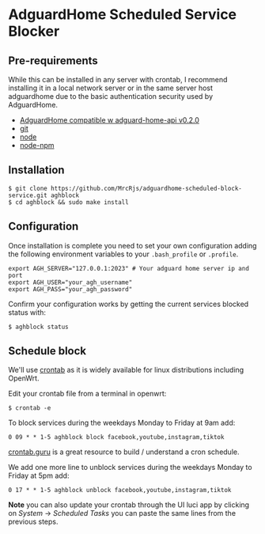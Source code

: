 # AdguardHome Scheduled Service Blocker

## Pre-requirements

While this can be installed in any server with crontab, I recommend installing it in a local network server or in the same server host adguardhome due to the basic authentication security used by AdguardHome.

- [AdguardHome compatible w adguard-home-api v0.2.0](https://github.com/AdguardTeam/AdGuardHome#api)
- [git](https://openwrt.org/packages/pkgdata/git)
- [node](https://openwrt.org/packages/pkgdata/node)
- [node-npm](https://openwrt.org/packages/pkgdata/node-npm)

## Installation

```
$ git clone https://github.com/MrcRjs/adguardhome-scheduled-block-service.git aghblock
$ cd aghblock && sudo make install
```

## Configuration

Once installation is complete you need to set your own configuration adding the following environment variables to your `.bash_profile` or `.profile`.

```
export AGH_SERVER="127.0.0.1:2023" # Your adguard home server ip and port
export AGH_USER="your_agh_username"
export AGH_PASS="your_agh_password"
```

Confirm your configuration works by getting the current services blocked status with:

```
$ aghblock status
```

## Schedule block

We'll use [crontab](https://pubs.opengroup.org/onlinepubs/9699919799/utilities/crontab.html) as it is widely available for linux distributions including OpenWrt.

Edit your crontab file from a terminal in openwrt:

```
$ crontab -e
```

To block services during the weekdays Monday to Friday at 9am add:

```
0 09 * * 1-5 aghblock block facebook,youtube,instagram,tiktok
```

[crontab.guru](https://crontab.guru/#0_09_*_*_1-5) is a great resource to build / understand a cron schedule.

We add one more line to unblock services during the weekdays Monday to Friday at 5pm add:

```
0 17 * * 1-5 aghblock unblock facebook,youtube,instagram,tiktok
```

**Note** you can also update your crontab through the UI luci app by clicking on _System_ -> _Scheduled Tasks_ you can paste the same lines from the previous steps.
